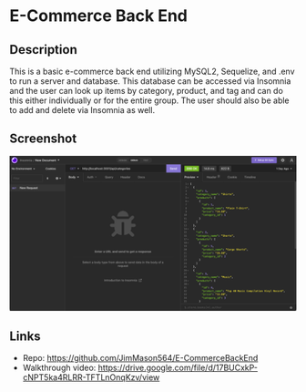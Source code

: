 # E-Commerce Back End

## Description
This is a basic e-commerce back end utilizing MySQL2, Sequelize, and .env to run a server and database. This database can be accessed via Insomnia and the user can look up items by category, product, and tag and can do this either individually or for the entire group. The user should also be able to add and delete via Insomnia as well.

## Screenshot
![Screenshot](./assets/app_screenshot.png)

## Links

- Repo: https://github.com/JimMason564/E-CommerceBackEnd
- Walkthrough video: https://drive.google.com/file/d/17BUCxkP-cNPT5ka4RLRR-TFTLnOnqKzv/view
